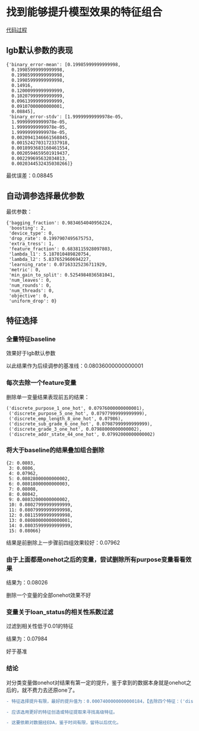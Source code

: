 # 找到能够提升模型效果的特征组合

[代码过程](https://github.com/JustDoItGit/ML-000/blob/master/Week09/Lending%20Club.ipynb)

## lgb默认参数的表现

```text
{'binary_error-mean': [0.19985999999999998,
  0.19985999999999998,
  0.19985999999999998,
  0.19985999999999998,
  0.14916,
  0.12000999999999999,
  0.10207999999999999,
  0.09613999999999999,
  0.09107000000000001,
  0.08845],
 'binary_error-stdv': [1.99999999999978e-05,
  1.99999999999978e-05,
  1.99999999999978e-05,
  1.99999999999978e-05,
  0.0020941346661568845,
  0.0015242703172337918,
  0.0018993683160461554,
  0.0020594659501919437,
  0.002299695632034813,
  0.0020344532435030266]}
```

最优误差：0.08845

## 自动调参选择最优参数

最优参数：

```text
{'bagging_fraction': 0.9834654040956224,
 'boosting': 2,
 'device_type': 0,
 'drop_rate': 0.1997907495675753,
 'extra_tress': 1,
 'feature_fraction': 0.6838115928097803,
 'lambda_l1': 5.187010489820754,
 'lambda_l2': 5.837652960694227,
 'learning_rate': 0.07163325236711929,
 'metric': 0,
 'min_gain_to_split': 0.5254984036581041,
 'num_leaves': 0,
 'num_rounds': 0,
 'num_threads': 0,
 'objective': 0,
 'uniform_drop': 0}
```

## 特征选择

### 全量特征baseline

效果好于lgb默认参数

以此结果作为后续调参的基准线：0.08036000000000001

### 每次去除一个feature变量

删除单一变量结果表现前五的结果：

```text
('discrete_purpose_1_one_hot', 0.07976000000000001),
 ('discrete_purpose_5_one_hot', 0.07977999999999999),
 ('discrete_emp_length_8_one_hot', 0.07986),
 ('discrete_sub_grade_6_one_hot', 0.07987999999999999),
 ('discrete_grade_3_one_hot', 0.07988000000000002),
 ('discrete_addr_state_44_one_hot', 0.07992000000000002)
```

### 将大于baseline的结果叠加组合删除

```text
{2: 0.0803,
 3: 0.0806,
 4: 0.07962,
 5: 0.08028000000000002,
 6: 0.08018000000000003,
 7: 0.08008,
 8: 0.08042,
 9: 0.08032000000000002,
 10: 0.08027999999999999,
 11: 0.08079999999999998,
 12: 0.08115999999999998,
 13: 0.08080000000000001,
 14: 0.08035999999999999,
 15: 0.08066}
```

结果是前删除上一步骤前四组效果较好：0.07962

### 由于上面都是onehot之后的变量，尝试删除所有purpose变量看看效果

结果为：0.08026

删除一个变量的全部onehot效果不好

### 变量关于loan_status的相关性系数过滤

过滤到相关性低于0.01的特征

结果为：0.07984

好于基准

### 结论

对分类变量做onehot对结果有第一定的提升，鉴于拿到的数据本身就是onehot之后的，就不费力去还原one了。

```diff
- 特征选择提升有限，最好的提升值为：0.0007400000000000184，【去除四个特征：('discrete_purpose_1_one_hot',  'discrete_purpose_5_one_hot', 'discrete_emp_length_8_one_hot', 'discrete_sub_grade_6_one_hot')】

- 应该选用更好的特征创造或特征提取来寻找高级特征。

- 这要依赖对数据经EDA，鉴于时间有限，留待以后优化。
```